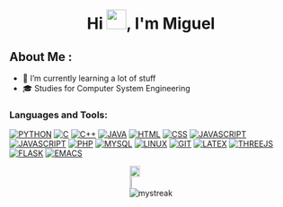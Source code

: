 
<h1 align="center">Hi <img src="https://media.giphy.com/media/hvRJCLFzcasrR4ia7z/giphy.gif" width="35">, I'm Miguel</h1>

## About Me :
<!-- - 👀 I’m interested in Coding, technology -->
- 🌱 I’m currently learning a lot of stuff
- 🎓 Studies for Computer System Engineering


<!-- LENGUAJES Y HERRAMIENTAS -->
<h3 align="left">Languages and Tools:</h3>


[![PYTHON](https://skillicons.dev/icons?i=py)](https://www.python.org/)
[![C](https://skillicons.dev/icons?i=c)](https://www.w3schools.com/c/c_intro.php)
[![C++](https://skillicons.dev/icons?i=cpp)](https://www.w3schools.com/cpp/cpp_intro.asp)
[![JAVA](https://skillicons.dev/icons?i=java)](https://www.java.com/es/)
[![HTML](https://skillicons.dev/icons?i=html)](https://developer.mozilla.org/es/docs/Web/HTML)
[![CSS](https://skillicons.dev/icons?i=css)](https://developer.mozilla.org/es/docs/Web/CSS)
[![JAVASCRIPT](https://skillicons.dev/icons?i=js)](https://developer.mozilla.org/es/docs/Web/JavaScript)
[![JAVASCRIPT](https://skillicons.dev/icons?i=bootstrap)](https://getbootstrap.com/)
[![PHP](https://skillicons.dev/icons?i=php)](https://www.php.net/)
[![MYSQL](https://skillicons.dev/icons?i=mysql)](https://www.mysql.com/)
[![LINUX](https://skillicons.dev/icons?i=linux)](https://www.linux.org/)
[![GIT](https://skillicons.dev/icons?i=git)](https://git-scm.com/)
[![LATEX](https://skillicons.dev/icons?i=latex)](https://www.latex-project.org/)
[![THREEJS](https://skillicons.dev/icons?i=threejs)](https://threejs.org/)
[![FLASK](https://skillicons.dev/icons?i=flask)](https://flask.palletsprojects.com/en/stable/)
[![EMACS](https://skillicons.dev/icons?i=emacs)](https://www.gnu.org/software/emacs/)




<!-- STATS Y LENGUAJES MAS USADOS -->
<div style="display:grid;align-items:center;justify-content:center">
  <img style="height:100%;width:49%;max-width: 100%" src="https://github-readme-stats.vercel.app/api?username=migueeldev&theme=gotham&count_private=true&show_icons=true&include_all_commits=true"/>
  <img style="height:100%;width:49%;max-width: 10%" src="https://github-readme-stats.vercel.app/api/top-langs/?username=migueeldev&layout=compact&theme=gotham&langs_count=8"/>

  <img src="https://github-readme-streak-stats.herokuapp.com/?user=migueeldev&theme=gotham" alt="mystreak"/>
</div>

